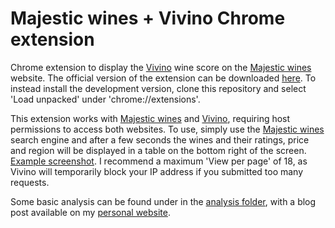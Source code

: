 # Majestic wines + Vivino Chrome extension

Chrome extension to display the [Vivino](https://www.vivino.com) wine score on the [Majestic wines](https://www.majestic.co.uk) website. The official version of the extension can be downloaded [here](https://chrome.google.com/webstore/detail/majestic%2Bvivino/neohjloinpdpfddkjfcagikdgepjbmee). To instead install the development version, clone this repository and select 'Load unpacked' under 'chrome://extensions'.

This extension works with [Majestic wines](https://www.majestic.co.uk) and [Vivino](https://www.vivino.com), requiring host permissions to access both websites. To use, simply use the [Majestic wines](https://www.majestic.co.uk) search engine and after a few seconds the wines and their ratings, price and region will be displayed in a table on the bottom right of the screen. [Example screenshot](https://github.com/chrisahart/vivino-majestic/blob/main/extension/screenshot.png). I recommend a maximum 'View per page' of 18, as Vivino will temporarily block your IP address if you submitted too many requests.

Some basic analysis can be found under in the [analysis folder](https://github.com/chrisahart/vivino-majestic/tree/main/analysis), with a blog post available on my [personal website](https://chrisahart.github.io/posts/2023/2-majestic_wines-red).
